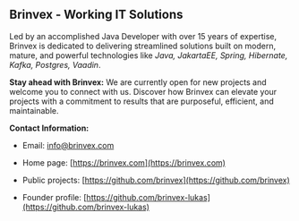 ## Brinvex - Working IT Solutions

Led by an accomplished Java Developer with over 15 years of expertise, Brinvex is dedicated to delivering streamlined solutions built on modern, mature, and powerful technologies like 
_Java, JakartaEE, Spring, Hibernate, Kafka, Postgres, Vaadin_.

**Stay ahead with Brinvex:**
We are currently open for new projects and welcome you to connect with us. Discover how Brinvex can elevate your projects with a commitment to results that are purposeful, efficient, and maintainable.

**Contact Information:**

- Email: [info@brinvex.com](mailto:info@brinvex.com)

- Home page: [https://brinvex.com](https://brinvex.com)

- Public projects: [https://github.com/brinvex](https://github.com/brinvex)

- Founder profile: [https://github.com/brinvex-lukas](https://github.com/brinvex-lukas)
